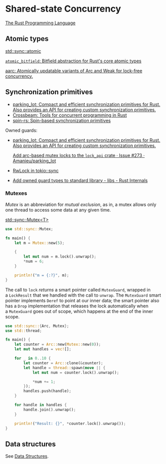 
# Shared-state Concurrency
[The Rust Programming Language](https://doc.rust-lang.org/book/ch16-03-shared-state.html)

## Atomic types
[std::sync::atomic](https://doc.rust-lang.org/std/sync/atomic/index.html)

[`atomic_bitfield`: Bitfield abstraction for Rust's core atomic types](https://github.com/amiraeva/atomic_bitfield)

[aarc: Atomically updatable variants of Arc and Weak for lock-free concurrency.](https://github.com/aarc-rs/aarc)

## Synchronization primitives
- [parking_lot: Compact and efficient synchronization primitives for Rust. Also provides an API for creating custom synchronization primitives.](https://github.com/amanieu/parking_lot)
- [Crossbeam: Tools for concurrent programming in Rust](https://github.com/crossbeam-rs/crossbeam)
- [spin-rs: Spin-based synchronization primitives](https://github.com/mvdnes/spin-rs)

Owned guards:
- [parking_lot: Compact and efficient synchronization primitives for Rust. Also provides an API for creating custom synchronization primitives.](https://github.com/Amanieu/parking_lot)
  
  [Add arc-based mutex locks to the `lock_api` crate · Issue #273 · Amanieu/parking_lot](https://github.com/Amanieu/parking_lot/issues/273)
- [RwLock in tokio::sync](https://docs.rs/tokio/1.29.1/tokio/sync/struct.RwLock.html#method.read_owned)
- [Add owned guard types to standard library - libs - Rust Internals](https://internals.rust-lang.org/t/add-owned-guard-types-to-standard-library/14912/5)

### Mutexes
_Mutex_ is an abbreviation for _mutual exclusion_, as in, a mutex allows only one thread to access some data at any given time.

[std::sync::Mutex\<T\>](https://doc.rust-lang.org/std/sync/struct.Mutex.html)

```rust
use std::sync::Mutex;

fn main() {
    let m = Mutex::new(5);

    {
        let mut num = m.lock().unwrap();
        *num = 6;
    }

    println!("m = {:?}", m);
}
```

The call to `lock` _returns_ a smart pointer called `MutexGuard`, wrapped in a `LockResult` that we handled with the call to `unwrap`. The `MutexGuard` smart pointer implements `Deref` to point at our inner data; the smart pointer also has a `Drop` implementation that releases the lock automatically when a `MutexGuard` goes out of scope, which happens at the end of the inner scope.

```rust
use std::sync::{Arc, Mutex};
use std::thread;

fn main() {
    let counter = Arc::new(Mutex::new(0));
    let mut handles = vec![];

    for _ in 0..10 {
        let counter = Arc::clone(&counter);
        let handle = thread::spawn(move || {
            let mut num = counter.lock().unwrap();

            *num += 1;
        });
        handles.push(handle);
    }

    for handle in handles {
        handle.join().unwrap();
    }

    println!("Result: {}", *counter.lock().unwrap());
}
```

## Data structures
See [Data Structures](../../Libraries/Data%20Structures.md).
